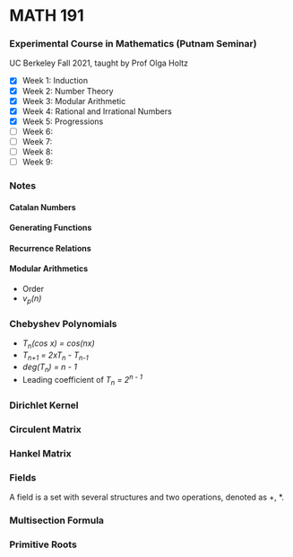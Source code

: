 # MATH 191
### Experimental Course in Mathematics (Putnam Seminar)
UC Berkeley Fall 2021, taught by Prof Olga Holtz

- [x] Week 1: Induction
- [x] Week 2: Number Theory
- [x] Week 3: Modular Arithmetic
- [x] Week 4: Rational and Irrational Numbers
- [x] Week 5: Progressions
- [ ] Week 6:
- [ ] Week 7:
- [ ] Week 8:
- [ ] Week 9:

### Notes

#### Catalan Numbers

#### Generating Functions

#### Recurrence Relations

#### Modular Arithmetics
- Order
- *v<sub>p</sub>(n)*

### Chebyshev Polynomials
- *T<sub>n</sub>(cos x) = cos(nx)*
- *T<sub>n+1</sub> = 2xT<sub>n</sub> - T<sub>n-1</sub>*
- *deg(T<sub>n</sub>) = n - 1*
- Leading coefficient of *T<sub>n</sub> = 2<sup>n - 1</sup>*

### Dirichlet Kernel

### Circulent Matrix
### Hankel Matrix

### Fields
A field is a set with several structures and two operations, denoted as +, *.

### Multisection Formula

### Primitive Roots
